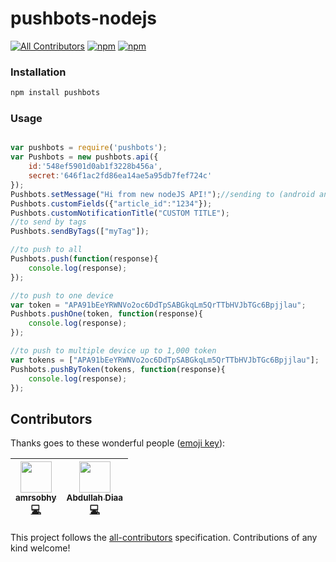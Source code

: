 # pushbots-nodejs
[![All Contributors](https://img.shields.io/badge/all_contributors-2-orange.svg?style=flat-square)](#contributors)
[![npm](https://img.shields.io/npm/dt/pushbots.svg)](https://www.npmjs.com/package/pushbots)
[![npm](https://img.shields.io/npm/v/pushbots.svg)](https://www.npmjs.com/package/pushbots)

### Installation
```bash
npm install pushbots
```

### Usage

```javascript

var pushbots = require('pushbots');
var Pushbots = new pushbots.api({
	id:'548ef5901d0ab1f3228b456a',
	secret:'646f1ac2fd86ea14ae5a95db7fef724c'
});
Pushbots.setMessage("Hi from new nodeJS API!");//sending to (android and ios) platforms by default add optional paramater "0" for iOS, "1" for Android and "2" for Chrome.
Pushbots.customFields({"article_id":"1234"});
Pushbots.customNotificationTitle("CUSTOM TITLE");
//to send by tags
Pushbots.sendByTags(["myTag"]);

//to push to all
Pushbots.push(function(response){
	console.log(response);
});

//to push to one device 
var token = "APA91bEeYRWNVo2oc6DdTpSABGkqLm5QrTTbHVJbTGc6Bpjjlau";
Pushbots.pushOne(token, function(response){
    console.log(response);
});

//to push to multiple device up to 1,000 token
var tokens = ["APA91bEeYRWNVo2oc6DdTpSABGkqLm5QrTTbHVJbTGc6Bpjjlau"];
Pushbots.pushByToken(tokens, function(response){
    console.log(response);
});
```

## Contributors

Thanks goes to these wonderful people ([emoji key](https://github.com/kentcdodds/all-contributors#emoji-key)):

<!-- ALL-CONTRIBUTORS-LIST:START - Do not remove or modify this section -->
| [<img src="https://avatars0.githubusercontent.com/u/6784122?v=4" width="50px;"/><br /><sub><b>amrsobhy</b></sub>](http://amrsobhy.com)<br />[💻](https://github.com/PushBots/pushbots-nodejs/commits?author=amrsobhy "Code") | [<img src="https://avatars2.githubusercontent.com/u/733794?v=4" width="50px;"/><br /><sub><b>Abdullah Diaa</b></sub>](https://abdullahdiaa.com)<br />[💻](https://github.com/PushBots/pushbots-nodejs/commits?author=AbdullahDiaa "Code") |
| :---: | :---: |
<!-- ALL-CONTRIBUTORS-LIST:END -->

This project follows the [all-contributors](https://github.com/kentcdodds/all-contributors) specification. Contributions of any kind welcome!